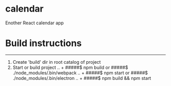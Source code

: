# calendar

Enother React calendar app

# Build instructions
------
1. Create 'build' dir in root catalog of project
2. Start or build project
.. + #####$ npm build or #####$ ./node_modules/.bin/webpack
.. + #####$ npm start or #####$ ./node_modules/.bin/electron
.. + #####$ npm build && npm start
